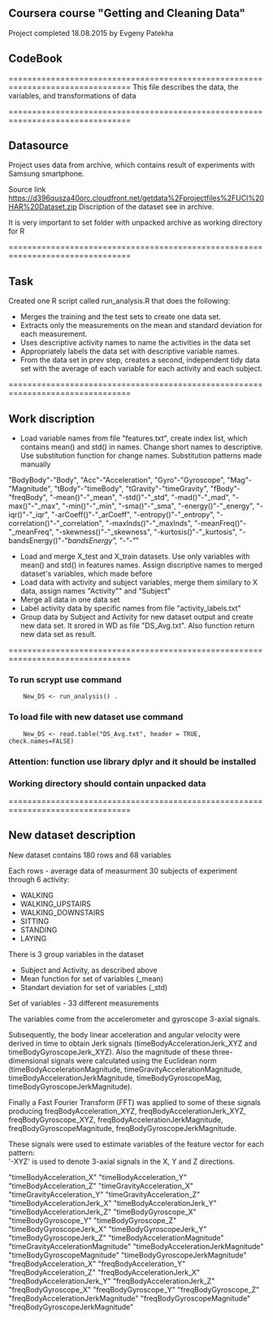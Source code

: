 ## Coursera course "Getting and Cleaning Data"
Project completed 18.08.2015 by Evgeny Patekha

## CodeBook

================================================================================
This file describes the data, the variables, and transformations of data

================================================================================

## Datasource 

Project uses data from archive, which contains result of experiments with 
Samsung smartphone. 

Source link 
https://d396qusza40orc.cloudfront.net/getdata%2Fprojectfiles%2FUCI%20HAR%20Dataset.zip
Discription of the dataset see in archive.

It is very important to set folder with unpacked archive as working directory for R

================================================================================

## Task

Created one R script called run_analysis.R that does the following: 
 - Merges the training and the test sets to create one data set.
 - Extracts only the measurements on the mean and standard deviation 
for each measurement. 
 - Uses descriptive activity names to name the activities in the data set
 - Appropriately labels the data set with descriptive variable names.
 - From the data set in prev step, creates a second, independent tidy data set 
with the average of each variable for each activity and each subject.

================================================================================

## Work discription

 - Load variable names from file "features.txt", create index list, 
 which contains mean() and std() in names. Change short names to descriptive.
 Use substitution function for change names. Substitution patterns made manually
 
"BodyBody"-"Body",
"Acc"-"Acceleration",
"Gyro"-"Gyroscope",
"Mag"-"Magnitude",
"tBody"-"timeBody",
"tGravity"-"timeGravity",
"fBody"-"freqBody",
"-mean()"-"_mean",
"-std()"-"_std",
"-mad()"-"_mad",
"-max()"-"_max",
"-min()"-"_min",
"-sma()"-"_sma",
"-energy()"-"_energy",
"-iqr()"-"_iqr",
"-arCoeff()"-"_arCoeff",
"-entropy()"-"_entropy",
"-correlation()"-"_correlation",
"-maxInds()"-"_maxInds",
"-meanFreq()"-"_meanFreq",
"-skewness()"-"_skewness",
"-kurtosis()"-"_kurtosis",
"-bandsEnergy()"-"_bandsEnergy",
"-"-"_"


 - Load and merge X_test and X_train datasets. Use only variables with mean()
 and std() in features names. Assign discriptive names to merged dataset's 
 variables, which made before
 - Load data with activity and subject variables, merge them similary to X data, 
 assign names "Activity"" and "Subject"
 - Merge all data in one data set
 - Label activity data by specific names from file "activity_labels.txt"
 - Group data by Subject and Activity for new dataset output and create 
 new data set. It srored in WD as file "DS_Avg.txt". Also function return new 
 data set as result.
 
 ================================================================================

 ### To run scrypt use command
 
        New_DS <- run_analysis() .
 
 ### To load file with new dataset use command 
 
        New_DS <- read.table("DS_Avg.txt", header = TRUE, check.names=FALSE) 


 ### Attention: function use library dplyr and it should be installed
 ### Working directory should contain unpacked data
        
 ================================================================================

## New dataset description

New dataset contains 180 rows and 68 variables

Each rows - average data of measurment 30 subjects of experiment through 6 activity:
 - WALKING
 - WALKING_UPSTAIRS
 - WALKING_DOWNSTAIRS
 - SITTING
 - STANDING
 - LAYING

There is 3 group variables in the dataset

- Subject and Activity, as described above
- Mean function for set of variables (_mean)
- Standart deviation for set of variables (_std)

Set of variables - 33 different measurements

The variables come from the accelerometer and gyroscope 3-axial signals. 

Subsequently, the body linear acceleration and angular velocity were derived 
in time to obtain Jerk signals (timeBodyAccelerationJerk_XYZ and 
timeBodyGyroscopeJerk_XYZ). Also the magnitude of these three-dimensional 
signals were calculated using the Euclidean norm (timeBodyAccelerationMagnitude, 
timeGravityAccelerationMagnitude, timeBodyAccelerationJerkMagnitude, 
timeBodyGyroscopeMag, timeBodyGyroscopeJerkMagnitude). 

Finally a Fast Fourier Transform (FFT) was applied to some of these signals 
producing freqBodyAcceleration_XYZ, freqBodyAccelerationJerk_XYZ, 
freqBodyGyroscope_XYZ, freqBodyAccelerationJerkMagnitude, freqBodyGyroscopeMagnitude, freqBodyGyroscopeJerkMagnitude. 

These signals were used to estimate variables of the feature vector for each pattern:  
'-XYZ' is used to denote 3-axial signals in the X, Y and Z directions.


"timeBodyAcceleration_X"
"timeBodyAcceleration_Y"
"timeBodyAcceleration_Z"
"timeGravityAcceleration_X"
"timeGravityAcceleration_Y"
"timeGravityAcceleration_Z"
"timeBodyAccelerationJerk_X"
"timeBodyAccelerationJerk_Y"
"timeBodyAccelerationJerk_Z"
"timeBodyGyroscope_X"
"timeBodyGyroscope_Y"
"timeBodyGyroscope_Z"
"timeBodyGyroscopeJerk_X"
"timeBodyGyroscopeJerk_Y"
"timeBodyGyroscopeJerk_Z"
"timeBodyAccelerationMagnitude"
"timeGravityAccelerationMagnitude"
"timeBodyAccelerationJerkMagnitude"
"timeBodyGyroscopeMagnitude"
"timeBodyGyroscopeJerkMagnitude"
"freqBodyAcceleration_X"
"freqBodyAcceleration_Y"
"freqBodyAcceleration_Z"
"freqBodyAccelerationJerk_X"
"freqBodyAccelerationJerk_Y"
"freqBodyAccelerationJerk_Z"
"freqBodyGyroscope_X"
"freqBodyGyroscope_Y"
"freqBodyGyroscope_Z"
"freqBodyAccelerationJerkMagnitude"
"freqBodyGyroscopeMagnitude"
"freqBodyGyroscopeJerkMagnitude"
